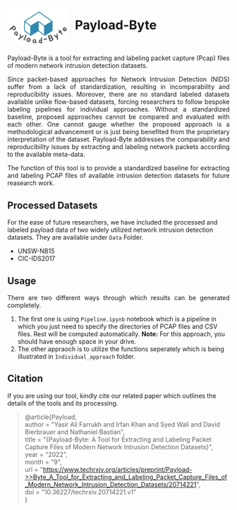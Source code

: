 # <img src="/Payload-Byte-logo.jpg" width="140" valign="middle" alt="Scapy" />&nbsp; Payload-Byte


<p align="justify"> Payload-Byte is a tool for extracting and labeling packet capture (Pcap) files of modern network intrusion detection datasets.</p>

<p align="justify"> Since packet-based approaches for Network Intrusion Detection (NIDS) suffer from a lack of standardization, resulting in incomparability and reproducibility issues. Moreover, there are no standard labeled datasets available unlike flow-based datasets, forcing researchers to follow bespoke labeling pipelines for individual approaches. Without a standardized baseline, proposed approaches cannot be compared and evaluated with each other. One cannot gauge whether the proposed approach is a methodological advancement or is just being benefited from the proprietary interpretation of the dataset. Payload-Byte addresses the comparability and reproducibility issues by extracting and labeling network packets according to the available meta-data. </p>

<p align="justify"> The function of this tool is to provide a standardized baseline for extracting and labeling PCAP files of available intrusion detection datasets for future reasearch work. </p>

## Processed Datasets
For the ease of future researchers, we have included the processed and labeled payload data of two widely utilized network intrusion detection datasets. They are available under `Data` Folder.

* UNSW-NB15
* CIC-IDS2017

## Usage 

<p align="justify"> There are two different ways through which results can be generated completely. </p>

1. The first one is using `Pipeline.ipynb` notebook which is a pipeline in which you just need to specify the directories of PCAP files and CSV files. Rest will be computed automatically. **Note:** For this approach, you should have enough space in your drive.  
2. The other appraoch is to utilize the functions seperately which is being illustrated in `Individual_approach` folder.

## Citation 
 If you are using our tool, kindly cite our related paper which outlines the details of the tools and its processing. 
 
>@article{Payload,  
>author = "Yasir Ali Farrukh and Irfan Khan and Syed Wali and David Bierbrauer and Nathaniel Bastian",  
>title = "{Payload-Byte: A Tool for Extracting and Labeling Packet Capture Files of Modern Network Intrusion Detection Datasets}",  
>year = "2022",  
>month = "9",  
>url = "https://www.techrxiv.org/articles/preprint/Payload->>Byte_A_Tool_for_Extracting_and_Labeling_Packet_Capture_Files_of_Modern_Network_Intrusion_Detection_Datasets/20714221",  
>doi = "10.36227/techrxiv.20714221.v1"  
>}
 
